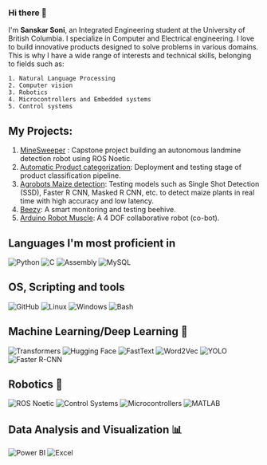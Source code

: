 ### Hi there 👋

I'm **Sanskar Soni**, an Integrated Engineering student at the University of British Columbia. I specialize in Computer and Electrical engineering. I love to build innovative products designed to solve problems in various domains. This is why I have a wide range of interests and technical skills, belonging to fields such as:

    1. Natural Language Processing
    2. Computer vision
    3. Robotics
    4. Microcontrollers and Embedded systems
    5. Control systems

## My Projects:
1. [MineSweeper](https://github.com/moelhadary/Mine-Sweeper) : Capstone project building an autonomous landmine detection robot using ROS Noetic.
2. [Automatic Product categorization](https://github.com/sanskarsoni88/Auto-categorization-pipeline): Deployment and testing stage of product classification pipeline.
3. [Agrobots Maize detection](https://github.com/sanskarsoni88/agrobots_my_contributions): Testing models such as Single Shot Detection (SSD), Faster R CNN, Masked R CNN, etc. to detect maize plants in real time with high accuracy and low latency.
4. [Beezy](https://github.com/sanskarsoni88/beezy): A smart monitoring and testing beehive.
5. [Arduino Robot Muscle](https://github.com/sanskarsoni88/Arduino-Robot-Muscle): A 4 DOF collaborative robot (co-bot).

## Languages I'm most proficient in
![Python](https://img.shields.io/badge/-Python-3776AB?logo=python&logoColor=white&style=flat)
![C](https://img.shields.io/badge/-C-A8B9CC?logo=c&logoColor=white&style=flat)
![Assembly](https://img.shields.io/badge/-Assembly-735cdd?style=flat)
![MySQL](https://img.shields.io/badge/-MySQL-4479A1?logo=mysql&logoColor=white&style=flat)

## OS, Scripting and tools
![GitHub](https://img.shields.io/badge/-GitHub-181717?logo=github&logoColor=white&style=flat)
![Linux](https://img.shields.io/badge/Linux-FCC624?style=for-the-badge&logo=linux&logoColor=black)
![Windows](https://img.shields.io/badge/Windows-0078D6?style=for-the-badge&logo=windows&logoColor=white)
![Bash](https://img.shields.io/badge/Bash-4EAA25?style=for-the-badge&logo=gnu-bash&logoColor=white)

## Machine Learning/Deep Learning 🧠
![Transformers](https://img.shields.io/badge/-Transformers-4285F4?style=flat&logo=huggingface&logoColor=white)
![Hugging Face](https://img.shields.io/badge/-Hugging%20Face-ff69b4?style=flat&logo=huggingface&logoColor=white)
![FastText](https://img.shields.io/badge/-FastText-07d5c0?style=flat)
![Word2Vec](https://img.shields.io/badge/-Word2Vec-brightgreen?style=flat)
![YOLO](https://img.shields.io/badge/-YOLO-yellow?style=flat)
![Faster R-CNN](https://img.shields.io/badge/-Faster%20R--CNN-9cf?style=flat)

## Robotics 🤖

![ROS Noetic](https://img.shields.io/badge/-ROS%20Noetic-22314e?style=flat)
![Control Systems](https://img.shields.io/badge/Control%20Systems-4285F4?style=flat&logoColor=white)
![Microcontrollers](https://img.shields.io/badge/-Microcontrollers-004883?style=flat)
![MATLAB](https://img.shields.io/badge/MATLAB-0076A8?style=for-the-badge&logo=mathworks&logoColor=white)


## Data Analysis and Visualization 📊
![Power BI](https://img.shields.io/badge/-Power%20BI-F2C811?logo=Power-BI&logoColor=black&style=flat)
![Excel](https://img.shields.io/badge/-Excel-217346?logo=microsoft-excel&logoColor=white&style=flat)


